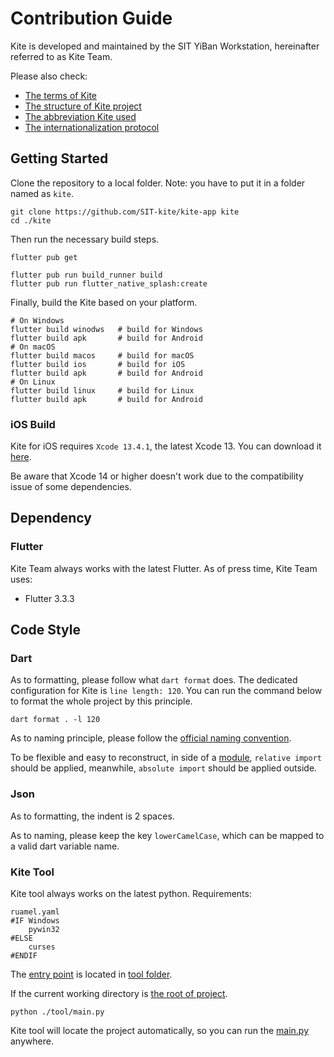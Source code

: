 # Contribution Guide

Kite is developed and maintained by the SIT YiBan Workstation,
hereinafter referred to as Kite Team.

Please also check:

- [The terms of Kite](TERM.md)
- [The structure of Kite project](STRUCTURE.MD)
- [The abbreviation Kite used](ABBREVIATION.md)
- [The internationalization protocol](I18N_PROTOCOL.md)

## Getting Started

Clone the repository to a local folder.
Note: you have to put it in a folder named as `kite`.

``` shell
git clone https://github.com/SIT-kite/kite-app kite
cd ./kite
```

Then run the necessary build steps.

``` shell
flutter pub get

flutter pub run build_runner build
flutter pub run flutter_native_splash:create
```

Finally, build the Kite based on your platform.

```shell
# On Windows
flutter build winodws   # build for Windows
flutter build apk       # build for Android
# On macOS
flutter build macos     # build for macOS
flutter build ios       # build for iOS
flutter build apk       # build for Android
# On Linux
flutter build linux     # build for Linux
flutter build apk       # build for Android
```

### iOS Build

Kite for iOS requires `Xcode 13.4.1`, the latest Xcode 13.
You can download it [here](https://developer.apple.com/download/all/?q=Xcode%2013.4.1).

Be aware that Xcode 14 or higher doesn't work due to the compatibility issue of some dependencies.

## Dependency

### Flutter

Kite Team always works with the latest Flutter.
As of press time, Kite Team uses:

- Flutter 3.3.3

## Code Style

### Dart

As to formatting, please follow what `dart format` does.
The dedicated configuration for Kite is `line length: 120`.
You can run the command below to format the whole project by this principle.

```shell
dart format . -l 120
```

As to naming principle, please follow
the [official naming convention](https://dart.dev/guides/language/effective-dart/style).

To be flexible and easy to reconstruct,
in side of a [module](STRUCTURE.md#module), `relative import` should be applied,
meanwhile, `absolute import` should be applied outside.

### Json

As to formatting, the indent is 2 spaces.

As to naming, please keep the key `lowerCamelCase`,
which can be mapped to a valid dart variable name.

### Kite Tool

Kite tool always works on the latest python.
Requirements:

```
ruamel.yaml
#IF Windows
    pywin32
#ELSE
    curses
#ENDIF
```

The [entry point](/tool/main.py) is located in [tool folder](/tool).

If the current working directory is [the root of project](..).

```shell
python ./tool/main.py
```

Kite tool will locate the project automatically,
so you can run the [main.py](/tool/main.py) anywhere.